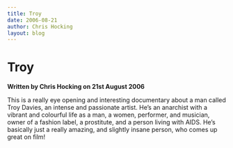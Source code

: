 ```yaml
---
title: Troy
date: 2006-08-21
author: Chris Hocking
layout: blog
---
```

# Troy

**Written by Chris Hocking on 21st August 2006**

This is a really eye opening and interesting documentary about a man called Troy Davies, an intense and passionate artist. He’s an anarchist with a vibrant and colourful life as a man, a women, performer, and musician, owner of a fashion label, a prostitute, and a person living with AIDS. He’s basically just a really amazing, and slightly insane person, who comes up great on film!